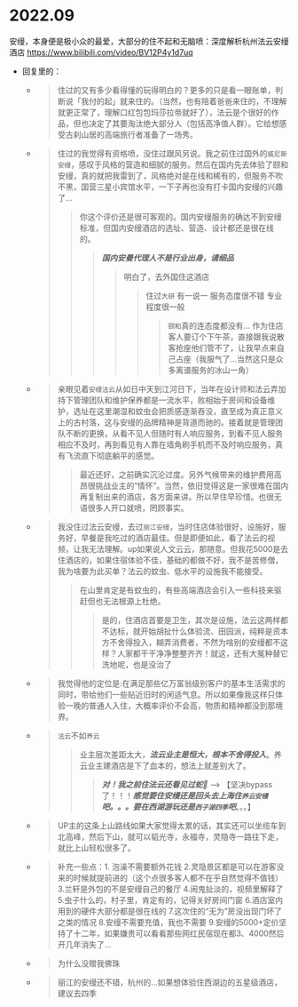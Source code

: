 
# 2022.09

安缦，本身便是极小众的最爱，大部分的住不起和无脑喷：深度解析杭州法云安缦酒店 https://www.bilibili.com/video/BV12P4y1d7uq
- 回复里的：
  * > 住过的又有多少看得懂的玩得明白的？更多的只是看一眼账单，判断说「我付的起」就来住的。（当然，也有陪着爸爸来住的，不理解就更正常了，理解口红包包玛莎拉帝就好了），法云是个很好的作品，但也决定了其要淘汰绝大部分人（包括高净值人群）。它给想感受古刹山居的高端旅行者准备了一场秀。
  * > 住过的我觉得有资格喷，没住过跟风另说。我之前住过国外的`威尼斯安缦`，感叹于风格的营造和细腻的服务。然后在国内先去体验了颐和安缦，真的就把我雷到了，风格绝对是在线和稀有的，但服务不吹不黑，国营三星小宾馆水平，一下子再也没有打卡国内安缦的兴趣了…
    >> 你这个评价还是很可客观的。国内安缦服务的确达不到安缦标准，但国内安缦酒店的选址、营造、设计都还是很在线的。
    >>> ***国内安曼代理人不是行业出身，请细品***
    >>>> 明白了，去外国住这酒店
    >>>>> 住过`大研` 有一说一 服务态度很不错 专业程度很一般
    >>>>>> `颐和`真的连态度都没有… 作为住店客人要订个下午茶，直接跟我说散客抢座他们管不了，让我早点来自己占座（我服气了…当然这只是众多离谱服务的冰山一角）
  * > 亲眼见着`安缦法云`从如日中天到江河日下，当年在设计师和法云弄加持下管理团队和维护保养都是一流水平，败相始于房间和设备维护，选址在这里潮湿和蚊虫会把质感逐渐吞没，直至成为真正意义上的古村落，这与安缦的品牌精神是背道而驰的。接着就是管理团队不断的更换，从看不见人但随时有人响应服务，到看不见人服务相应不及时，再到看见有人靠在墙角刷手机而不及时响应服务，真有飞流直下彻底躺平的感觉。
    >> 最近还好，之前确实沉沦过度。另外气候带来的维护费用高昂很挑战业主的“情怀”。当然，依旧觉得这是一家很难在国内再复制出来的酒店，各方面来讲。所以早住早珍惜。也很无语很多人开口就喷，罔顾事实。
  * > 我没住过法云安缦，去过`丽江安缦`，当时住店体验很好，设施好，服务好，早餐是我吃过的酒店最佳。但是即便如此，看了法云的视频，让我无法理解。up如果说人文云云，那随意。但我花5000是去住酒店的，如果住宿体验不佳，基础的都做不好，我不是苦修僧，我为啥要为此买单？法云的蚊虫、低水平的设施我不能接受。
    >> 在山里肯定是有蚊虫的，有些高端酒店会引入一些科技来驱赶但也无法根源上杜绝。
    >>> 是的，住酒店首要是卫生，其次是设施，法云这两样都不达标，就开始胡扯什么体验流、田园派，纯粹是资本方不舍得投入，糊弄消费者，不然为啥别的安缦都不这样？人家都干干净净整整齐齐！就这，还有大冤种替它洗地呢，也是没治了
  * > 我觉得他的定位是:在满足那些亿万富翁级别客户的基本生活需求的同时，带给他们一些贴近旧时的闲适气息。所以如果像我这样只体验一晚的普通人入住，大概率评价不会高，物质和精神都没到那境界。
  * > `法云`不如`养云`
    >> 业主层次差距太大，***法云业主是恒大，根本不舍得投入***。养云业主建酒店是下了血本的，想法上就差别大了。
    >>> ***对！我之前住法云还看见过蛇🐍***  -->  【坚决bypass了！！！***感觉要住安缦还是回头去上海住`养云安缦`吧。。。要在西湖游玩还是`西子湖四季`吧***。。。】
  * > UP主的这条上山路线如果大家觉得太累的话，其实还可以坐缆车到北高峰，然后下山，就可以韬光寺，永福寺，灵隐寺一路往下走，就比上山轻松很多了。
  * > 补充一些点：1. 泡澡不需要额外花钱 2.灵隐景区都是可以在游客没来的时候就提前进的（这个点很多客人都不在乎自然觉得不值钱）3.兰轩是外包的不是安缦自己的餐厅 4.闹鬼扯淡的，视频里解释了 5.虫子什么的，村子里，肯定有的，记得关好房间门窗 6.酒店室内用到的硬件大部分都是很在线的 7.这次住的“无为”房没出现门坏了之类的情况 8.安缦不需要充值，我也不需要 9.安缦的5000+定价坚持了十二年，如果嫌贵可以看看那些网红民宿现在都3、4000然后开几年消失了…
  * > 为什么没赠我佛珠
  * > 丽江的安缦还不错，杭州的...如果想体验住西湖边的五星级酒店，建议去四季
